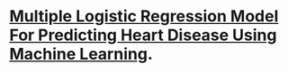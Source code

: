# [Multiple Logistic Regression Model For Predicting Heart Disease Using Machine Learning]([https://github.com/facebook/create-react-app](https://colab.research.google.com/drive/1IoPOoKgyFBaGPs2j2YKpTjCMDISMng8m?usp=sharing)).
